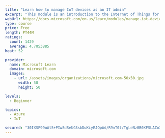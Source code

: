 ```yaml
---
title: "Learn how to manage IoT devices as an IT admin"
excerpt: "This module is an introduction to the Internet of Things for IT admins."
webUrl: https://docs.microsoft.com/en-us/learn/modules/manage-iot-devices/
type: course
price: Free
length: PT44M
ratings:
  count: 1429
  average: 4.7053885
heat: 52

provider:
  name: Microsoft Learn
  domain: microsoft.com
  images:
    - url: /assets/images/organizations/microsoft.com-50x50.jpg
      width: 50
      height: 50

levels:
  - Beginner

topics:
  - Azure
  - IoT

secured: "30IXSF99uAtS+PIwSdSeUG3sbDuKiyEJQpAd/R9nT0t/TgLeNz0B0XFSLAZo3gahAuKECIqUHF2fB2OFUAs4T+J6gLjpbxmGAAHBMJcn6WblOZhBz2YnnaEjw1rcNw6i3EInjwt+1E5nv6aKHCOE01kQjBxiTQl9oHAJFCeVhO40521Y+J+/dgZ3E9IUNXkjfzlyseb6ZmWARmEPHA1Qa/dECL83oWXwr2W4VYZ4xWSUsXEOpWKJfklEbyEiHOdkDAOkcJBqpUa0+JC79fzTnCO3ENvJPI2qxz90qc967Rrz6SIDIynHm9m5THfpY0YYy3zl5JH+0+3U5FFLN3H7IGmSA3vKaDRZTIVlc8YyDambCw6MCr2wAJFuF4FKqUlWuv9PyTqV6yCmmm38Kwe0TqrjyEZPwPlM0sM4mAGjnd4=;EqUu4E2G0frShIODkEAt0Q=="
---
```


